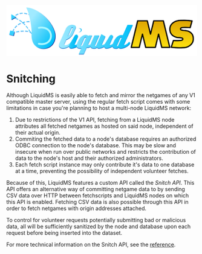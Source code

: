 ![LiquidMS logo](../liquidMS.svg)

Snitching
=========

Although LiquidMS is easily able to fetch and mirror the netgames of any
V1 compatible master server, using the regular fetch script comes with some
limitations in case you're planning to host a multi-node LiquidMS network:

1. Due to restrictions of the V1 API, fetching from a LiquidMS node
   attributes all fetched netgames as hosted on said node, independent of
   their actual origin.
2. Commiting the fetched data to a node's database requires an authorized
   ODBC connection to the node's database. This may be slow and insecure
   when run over public networks and restricts the contribution of data to
   the node's host and their authorized administrators.
3. Each fetch script instance may only contribute it's data to one database
   at a time, preventing the possibility of independent volunteer fetches.

Because of this, LiquidMS features a custom API called the *Snitch API*.
This API offers an alternative way of committing netgame data to by sending
CSV data over HTTP between fetchscripts and LiquidMS nodes on which this
API is enabled. Fetching CSV data is also possible through this API in
order to fetch netgames with origin addresses attached.

To control for volunteer requests potentially submitting bad or malicious
data, all will be sufficiently sanitized by the node and database upon each
request before being inserted into the dataset.

For more technical information on the Snitch API, see the [reference].

[reference]: ../reference/snitch.md

